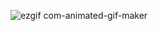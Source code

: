 ![ezgif com-animated-gif-maker](https://github.com/snl0w/crud-java/assets/142117264/9a3bee66-90f6-477b-a6e0-c9d67ef97264)
